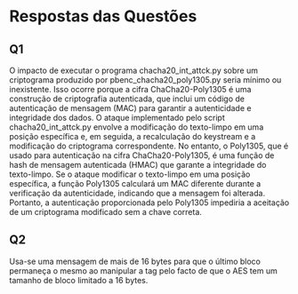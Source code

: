 # Respostas das Questões
## Q1
O impacto de executar o programa chacha20_int_attck.py sobre um criptograma produzido por pbenc_chacha20_poly1305.py seria mínimo ou inexistente. Isso ocorre porque a cifra ChaCha20-Poly1305 é uma construção de criptografia autenticada, que inclui um código de autenticação de mensagem (MAC) para garantir a autenticidade e integridade dos dados.
O ataque implementado pelo script chacha20_int_attck.py envolve a modificação do texto-limpo em uma posição específica e, em seguida, a recalculação do keystream e a modificação do criptograma correspondente. No entanto, o Poly1305, que é usado para autenticação na cifra ChaCha20-Poly1305, é uma função de hash de mensagem autenticada (HMAC) que garante a integridade do texto-limpo.
Se o ataque modificar o texto-limpo em uma posição específica, a função Poly1305 calculará um MAC diferente durante a verificação da autenticidade, indicando que a mensagem foi alterada. Portanto, a autenticação proporcionada pelo Poly1305 impediria a aceitação de um criptograma modificado sem a chave correta.

## Q2
Usa-se uma mensagem de mais de 16 bytes para que o último bloco permaneça o mesmo ao manipular a tag pelo facto de que o AES tem um tamanho de bloco limitado a 16 bytes.